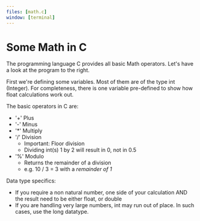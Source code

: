 ```yaml
---
files: [math.c]
window: [terminal]
---
```

# Some Math in C

The programming language C provides all basic Math operators.
Let's have a look at the program to the right.

First we're defining some variables. Most of them are of the type int (Integer).
For completeness, there is one variable pre-defined to show how float calculations work out.

The basic operators in C are:
- '+' Plus
- '-' Minus
- '*' Multiply
- '/' Division
    - Important: Floor division
    - Dividing int(s) 1 by 2 will result in 0, not in 0.5
- '%' Modulo
    - Returns the remainder of a division
    - e.g. 10 / 3 = 3 with a *remainder of 1*

Data type specifics:
- If you require a non natural number, one side of your calculation AND the result need to be either float, or double
- If you are handling very large numbers, int may run out of place. In such cases, use the long datatype.



